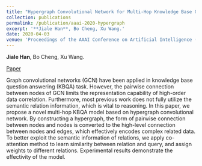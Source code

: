 ```yaml
---
title: "Hypergraph Convolutional Network for Multi-Hop Knowledge Base Question Answering"
collection: publications
permalink: /publication/aaai-2020-hypergraph
excerpt: '**Jiale Han**, Bo Cheng, Xu Wang.'
date: 2020-04-03
venue: 'Proceedings of the AAAI Conference on Artificial Intelligence (AAAI)'
---
```

**Jiale Han**, Bo Cheng, Xu Wang.

[Paper](https://ojs.aaai.org/index.php/AAAI/article/view/7172)

Graph convolutional networks (GCN) have been applied in knowledge base question answering (KBQA) task. However, the pairwise connection between nodes of GCN limits the representation capability of high-order data correlation. Furthermore, most previous work does not fully utilize the semantic relation information, which is vital to reasoning. In this paper, we propose a novel multi-hop KBQA model based on hypergraph convolutional network. By constructing a hypergraph, the form of pairwise connection between nodes and nodes is converted to the high-level connection between nodes and edges, which effectively encodes complex related data. To better exploit the semantic information of relations, we apply co-attention method to learn similarity between relation and query, and assign weights to different relations. Experimental results demonstrate the effectivity of the model.